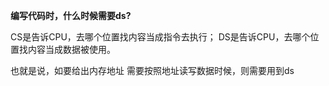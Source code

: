 **编写代码时，什么时候需要ds?**

CS是告诉CPU，去哪个位置找内容当成指令去执行；
DS是告诉CPU，去哪个位置找内容当成数据被使用。

也就是说，如要给出内存地址 需要按照地址读写数据时候，则需要用到ds

